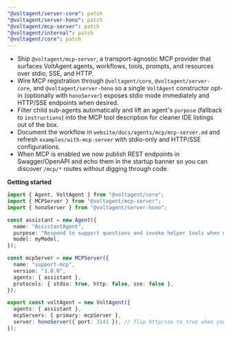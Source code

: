 ```yaml
---
"@voltagent/server-core": patch
"@voltagent/server-hono": patch
"@voltagent/mcp-server": patch
"@voltagent/internal": patch
"@voltagent/core": patch
---
```


- Ship `@voltagent/mcp-server`, a transport-agnostic MCP provider that surfaces VoltAgent agents, workflows, tools, prompts, and resources over stdio, SSE, and HTTP.
- Wire MCP registration through `@voltagent/core`, `@voltagent/server-core`, and `@voltagent/server-hono` so a single `VoltAgent` constructor opt-in (optionally with `honoServer`) exposes stdio mode immediately and HTTP/SSE endpoints when desired.
- Filter child sub-agents automatically and lift an agent's `purpose` (fallback to `instructions`) into the MCP tool description for cleaner IDE listings out of the box.
- Document the workflow in `website/docs/agents/mcp/mcp-server.md` and refresh `examples/with-mcp-server` with stdio-only and HTTP/SSE configurations.
- When MCP is enabled we now publish REST endpoints in Swagger/OpenAPI and echo them in the startup banner so you can discover `/mcp/*` routes without digging through code.

**Getting started**

```ts
import { Agent, VoltAgent } from "@voltagent/core";
import { MCPServer } from "@voltagent/mcp-server";
import { honoServer } from "@voltagent/server-hono";

const assistant = new Agent({
  name: "AssistantAgent",
  purpose: "Respond to support questions and invoke helper tools when needed.",
  model: myModel,
});

const mcpServer = new MCPServer({
  name: "support-mcp",
  version: "1.0.0",
  agents: { assistant },
  protocols: { stdio: true, http: false, sse: false },
});

export const voltAgent = new VoltAgent({
  agents: { assistant },
  mcpServers: { primary: mcpServer },
  server: honoServer({ port: 3141 }), // flip http/sse to true when you need remote clients
});
```
